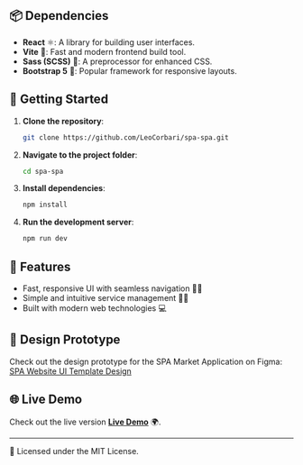 ## 📦 Dependencies

- **React** ⚛️: A library for building user interfaces.
- **Vite** 🚀: Fast and modern frontend build tool.
- **Sass (SCSS)** 🎨: A preprocessor for enhanced CSS.
- **Bootstrap 5** 👢: Popular framework for responsive layouts.

## 🚀 Getting Started

1. **Clone the repository**:
   ```bash
   git clone https://github.com/LeoCorbari/spa-spa.git
   ```

2. **Navigate to the project folder**:
   ```bash
   cd spa-spa
   ```

3. **Install dependencies**:
   ```bash
   npm install
   ```

4. **Run the development server**:
   ```bash
   npm run dev
   ```

## 🌟 Features

- Fast, responsive UI with seamless navigation 🏃‍♂️
- Simple and intuitive service management 🧖‍♀️
- Built with modern web technologies 💻

## 🎨 Design Prototype

Check out the design prototype for the SPA Market Application on Figma: [SPA Website UI Template Design](https://www.figma.com/design/O6lsLAv6MFBaPgga0xyJDk/Spa-Website-UI-Template-Design-(Community)?node-id=14-83&node-type=frame&t=ApLGjI08rRW0Dle1-0)

## 🌐 Live Demo

Check out the live version [**Live Demo**](https://leocorbari.github.io/spa-spa/) 🌍.

---

📝 Licensed under the MIT License.
```
